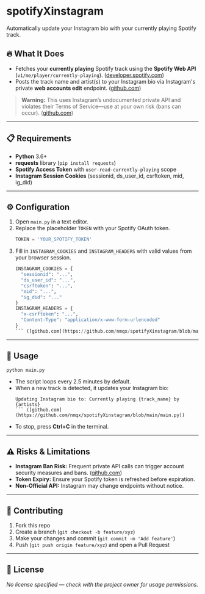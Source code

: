 # spotifyXinstagram

Automatically update your Instagram bio with your currently playing Spotify track.

## 🔥 What It Does
- Fetches your **currently playing** Spotify track using the **Spotify Web API** (`v1/me/player/currently-playing`).  ([developer.spotify.com](https://developer.spotify.com/documentation/web-api/reference/get-the-users-currently-playing-track?utm_source=chatgpt.com))
- Posts the track name and artist(s) to your Instagram bio via Instagram's private **web accounts edit** endpoint.  ([github.com](https://github.com/nmqx/spotifyXinstagram/blob/main/main.py))

> **Warning:** This uses Instagram’s undocumented private API and violates their Terms of Service—use at your own risk (bans can occur). ([github.com](https://github.com/nmqx/spotifyXinstagram/blob/main/README.md))

---

## 📋 Requirements
- **Python** 3.6+
- **requests** library (`pip install requests`)
- **Spotify Access Token** with `user-read-currently-playing` scope
- **Instagram Session Cookies** (sessionid, ds_user_id, csrftoken, mid, ig_did)

---

## ⚙️ Configuration
1. Open `main.py` in a text editor.
2. Replace the placeholder `TOKEN` with your Spotify OAuth token.
   ```python
   TOKEN = 'YOUR_SPOTIFY_TOKEN'
   ```
3. Fill in `INSTAGRAM_COOKIES` and `INSTAGRAM_HEADERS` with valid values from your browser session.
   ```python
   INSTAGRAM_COOKIES = {
     "sessionid": "...",
     "ds_user_id": "...",
     "csrftoken": "...",
     "mid": "...",
     "ig_did": "..."
   }
   INSTAGRAM_HEADERS = {
     "x-csrftoken": "...",
     "Content-Type": "application/x-www-form-urlencoded"
   }
   ``` ([github.com](https://github.com/nmqx/spotifyXinstagram/blob/main/main.py))

---

## 🚀 Usage
```bash
python main.py
```
- The script loops every 2.5 minutes by default.
- When a new track is detected, it updates your Instagram bio:
  ```text
  Updating Instagram bio to: Currently playing {track_name} by {artists}
  ``` ([github.com](https://github.com/nmqx/spotifyXinstagram/blob/main/main.py))
- To stop, press **Ctrl+C** in the terminal.

---

## ⚠️ Risks & Limitations
- **Instagram Ban Risk:** Frequent private API calls can trigger account security measures and bans. ([github.com](https://github.com/nmqx/spotifyXinstagram/blob/main/README.md))
- **Token Expiry:** Ensure your Spotify token is refreshed before expiration.
- **Non-Official API:** Instagram may change endpoints without notice.

---

## 🤝 Contributing
1. Fork this repo
2. Create a branch (`git checkout -b feature/xyz`)
3. Make your changes and commit (`git commit -m 'Add feature'`)
4. Push (`git push origin feature/xyz`) and open a Pull Request

---

## 📄 License
_No license specified — check with the project owner for usage permissions._

